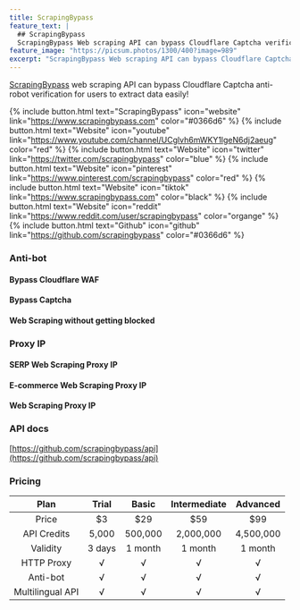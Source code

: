 ```yaml
---
title: ScrapingBypass
feature_text: |
  ## ScrapingBypass
  ScrapingBypass Web scraping API can bypass Cloudflare Captcha verification!
feature_image: "https://picsum.photos/1300/400?image=989"
excerpt: "ScrapingBypass Web scraping API can bypass Cloudflare Captcha verification!"
---
```


[ScrapingBypass](https://www.scrapingbypass.com) web scraping API can bypass Cloudflare Captcha anti-robot verification for users to extract data easily!

{% include button.html text="ScrapingBypass" icon="website" link="https://www.scrapingbypass.com" color="#0366d6" %}
{% include button.html text="Website" icon="youtube" link="https://www.youtube.com/channel/UCglvh6mWKY1lgeN6dj2aeug" color="red" %}
{% include button.html text="Website" icon="twitter" link="https://twitter.com/scrapingbypass" color="blue" %}
{% include button.html text="Website" icon="pinterest" link="https://www.pinterest.com/scrapingbypass" color="red" %}
{% include button.html text="Website" icon="tiktok" link="https://www.scrapingbypass.com" color="black" %}
{% include button.html text="Website" icon="reddit" link="https://www.reddit.com/user/scrapingbypass" color="organge" %}
{% include button.html text="Github" icon="github" link="https://github.com/scrapingbypass" color="#0366d6" %}

### Anti-bot
#### Bypass Cloudflare WAF
#### Bypass Captcha
#### Web Scraping without getting blocked

### Proxy IP
#### SERP Web Scraping Proxy IP
#### E-commerce Web Scraping Proxy IP
#### Web Scraping Proxy IP

### API docs
[https://github.com/scrapingbypass/api](https://github.com/scrapingbypass/api)

### Pricing
| Plan             | Trial  | Basic   | Intermediate  | Advanced  |
|:----------------:|:------:|:-------:|:-------------:|:---------:|
| Price            | $3     | $29     | $59           | $99       |
| API Credits      | 5,000   | 500,000  | 2,000,000       | 4,500,000   |
| Validity         | 3 days | 1 month | 1 month       | 1 month   |
| HTTP Proxy       | √      | √       | √             | √         |
| Anti-bot         | √      | √       | √             | √         |
| Multilingual API | √      | √       | √             | √         |

